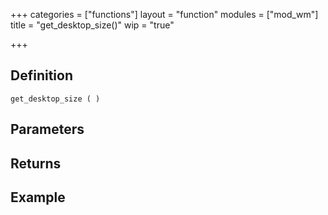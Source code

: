 +++
categories = ["functions"]
layout = "function"
modules = ["mod_wm"]
title = "get_desktop_size()"
wip = "true"

+++

## Definition

    get_desktop_size ( )

## Parameters

## Returns

## Example

```
```
